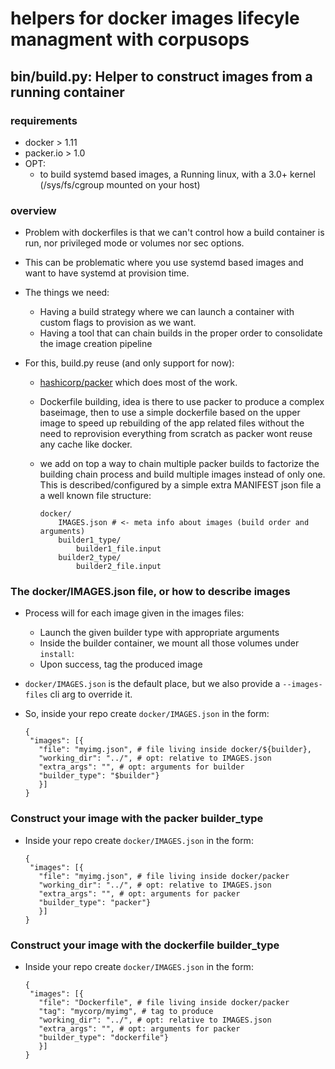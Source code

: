 # helpers for docker images lifecyle managment with corpusops

## bin/build.py: Helper to construct images from a running container

### requirements
- docker > 1.11
- packer.io > 1.0
- OPT:
    - to build systemd based images, a Running linux,
      with a 3.0+ kernel (/sys/fs/cgroup mounted on your host)

### overview

- Problem with dockerfiles is that we can't control
  how a build container is run, nor privileged mode or volumes nor sec options.

- This can be problematic where you use systemd based images
 and want to have systemd at provision time.

- The things we need:
    - Having a build strategy where we can launch a container with custom flags
      to provision as we want.
    - Having a tool that can chain builds in the proper order to consolidate the
      image creation pipeline

- For this, build.py reuse (and only support for now):
    - [hashicorp/packer](https://www.packer.io) which does most of the work.
    - Dockerfile building, idea is there to use packer
      to produce a complex baseimage, then to use
      a simple dockerfile based on the upper image
      to speed up rebuilding of the app related files
      without the need to reprovision everything from
      scratch as packer wont reuse any cache like docker.
    - we add on top a way to chain multiple packer builds
      to factorize the building chain process and
      build multiple images instead of only one.<br/>
      This is described/configured by a simple extra
      MANIFEST json file a a well known file structure:

        ```
        docker/
            IMAGES.json # <- meta info about images (build order and arguments)
            builder1_type/
                builder1_file.input
            builder2_type/
                builder2_file.input
        ```


### The docker/IMAGES.json file, or how to describe images
- Process will for each image given in the images files:
    - Launch the given builder type with appropriate arguments
    - Inside the builder container, we mount all those volumes under `install`:
    - Upon success, tag the produced image
- ``docker/IMAGES.json`` is the default place, but we also provide a ``--images-files`` cli arg to override it.
- So, inside your repo create `docker/IMAGES.json` in the form:

    ```
    {
     "images": [{
       "file": "myimg.json", # file living inside docker/${builder},
       "working_dir": "../", # opt: relative to IMAGES.json
       "extra_args": "", # opt: arguments for builder
       "builder_type": "$builder"}
       }]
    }

    ```

### Construct your image with the packer builder_type
- Inside your repo create `docker/IMAGES.json` in the form:

    ```
    {
     "images": [{
       "file": "myimg.json", # file living inside docker/packer
       "working_dir": "../", # opt: relative to IMAGES.json
       "extra_args": "", # opt: arguments for packer
       "builder_type": "packer"}
       }]
    }

    ```

### Construct your image with the dockerfile builder_type
- Inside your repo create `docker/IMAGES.json` in the form:

    ```
    {
     "images": [{
       "file": "Dockerfile", # file living inside docker/packer
       "tag": "mycorp/myimg", # tag to produce
       "working_dir": "../", # opt: relative to IMAGES.json
       "extra_args": "", # opt: arguments for packer
       "builder_type": "dockerfile"}
       }]
    }

    ```

